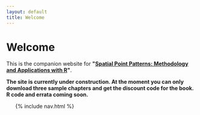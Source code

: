 ```yaml
---
layout: default
title: Welcome
---
```


# Welcome

This is the companion website for __"[Spatial Point Patterns: Methodology and Applications with R][1]"__.

**The site is currently under construction. At the moment you can only download three sample chapters and get the discount code for the book. R code and errata coming soon.**

<ul class="toc">
  {% include nav.html %}
</ul>

[1]: https://www.crcpress.com/Spatial-Point-Patterns-Methodology-and-Applications-with-R/Baddeley-Rubak-Turner/9781482210200
"Book information and pre-order form at publisher's website"

